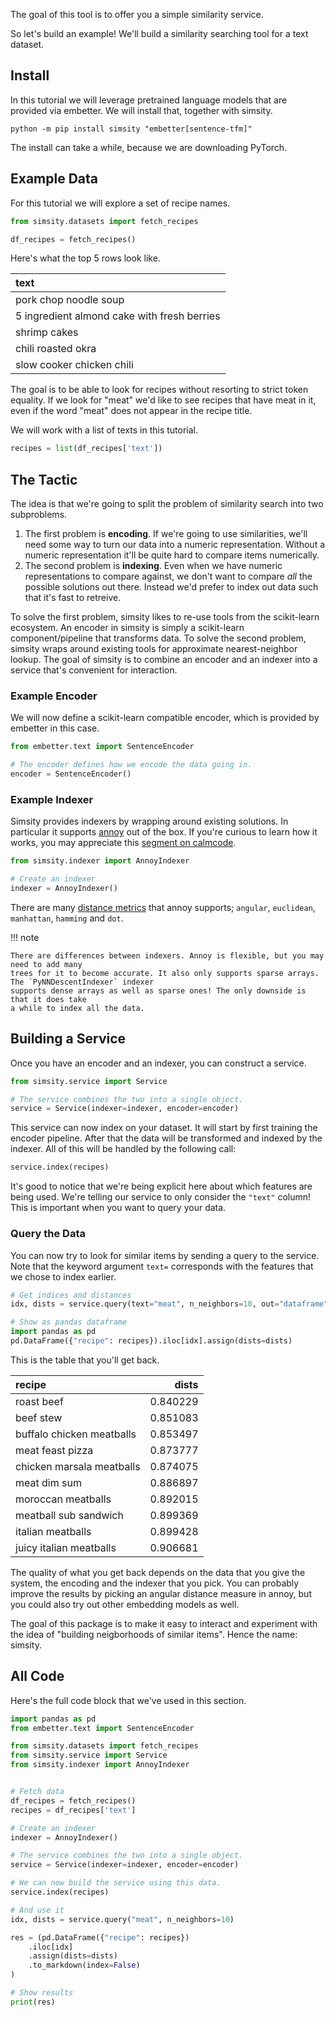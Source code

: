The goal of this tool is to offer you a simple similarity service.

So let's build an example! We'll build a similarity searching tool for a text dataset.

## Install

In this tutorial we will leverage pretrained language models that are provided
via embetter. We will install that, together with simsity.

```
python -m pip install simsity "embetter[sentence-tfm]"
```

The install can take a while, because we are downloading PyTorch.

## Example Data

For this tutorial we will explore a set of recipe names.

```python
from simsity.datasets import fetch_recipes

df_recipes = fetch_recipes()
```

Here's what the top 5 rows look like.

| text                                        |
|:--------------------------------------------|
| pork chop noodle soup                       |
| 5 ingredient almond cake with fresh berries |
| shrimp cakes                                |
| chili roasted okra                          |
| slow cooker chicken chili                   |

The goal is to be able to look for recipes without resorting to
strict token equality. If we look for "meat" we'd like to see recipes
that have meat in it, even if the word "meat" does not appear in the
recipe title.

We will work with a list of texts in this tutorial.

```python
recipes = list(df_recipes['text'])
```

## The Tactic

The idea is that we're going to split the problem of similarity search into
two subproblems.

1. The first problem is **encoding**. If we're going to use similarities,
we'll need some way to turn our data into a numeric representation. Without
a numeric representation it'll be quite hard to compare items numerically.
2. The second problem is **indexing**. Even when we have numeric representations
to compare against, we don't want to compare *all* the possible solutions
out there. Instead we'd prefer to index out data such that it's fast to retreive.

To solve the first problem, simsity likes to re-use tools from the scikit-learn
ecosystem. An encoder in simsity is simply a scikit-learn component/pipeline that transforms
data. To solve the second problem, simsity wraps around existing tools for approximate
nearest-neighbor lookup. The goal of simsity is to combine an encoder and an indexer
into a service that's convenient for interaction.

### Example Encoder

We will now define a scikit-learn compatible encoder, which is provided
by embetter in this case.

```python
from embetter.text import SentenceEncoder

# The encoder defines how we encode the data going in.
encoder = SentenceEncoder()
```

### Example Indexer

Simsity provides indexers by wrapping around existing solutions. In particular
it supports [annoy](https://github.com/spotify/annoy) out of the box.  If you're
curious to learn how it works, you may appreciate this [segment on calmcode](https://calmcode.io/annoy/intro.html).

```python
from simsity.indexer import AnnoyIndexer

# Create an indexer
indexer = AnnoyIndexer()
```

There are many [distance metrics](https://github.com/spotify/annoy#full-python-api)
that annoy supports; `angular`, `euclidean`, `manhattan`, `hamming` and `dot`.

!!! note

    There are differences between indexers. Annoy is flexible, but you may need to add many
    trees for it to become accurate. It also only supports sparse arrays. The `PyNNDescentIndexer` indexer
    supports dense arrays as well as sparse ones! The only downside is that it does take
    a while to index all the data.


## Building a Service

Once you have an encoder and an indexer, you can construct a service.

```python
from simsity.service import Service

# The service combines the two into a single object.
service = Service(indexer=indexer, encoder=encoder)
```

This service can now index on your dataset. It will start by first training
the encoder pipeline. After that the data will be transformed and indexed
by the indexer. All of this will be handled by the following call:

```python
service.index(recipes)
```

It's good to notice that we're being explicit here about which features
are being used. We're telling our service to only consider the `"text"` column!
This is important when you want to query your data.

### Query the Data

You can now try to look for similar items by sending a query to the service.
Note that the keyword argument `text=` corresponds with the features that
we chose to index earlier.

```python
# Get indices and distances
idx, dists = service.query(text="meat", n_neighbors=10, out="dataframe")

# Show as pandas dataframe
import pandas as pd
pd.DataFrame({"recipe": recipes}).iloc[idx].assign(dists=dists)
```

This is the table that you'll get back.

| recipe                    |    dists |
|:--------------------------|---------:|
| roast beef                | 0.840229 |
| beef stew                 | 0.851083 |
| buffalo chicken meatballs | 0.853497 |
| meat feast pizza          | 0.873777 |
| chicken marsala meatballs | 0.874075 |
| meat dim sum              | 0.886897 |
| moroccan meatballs        | 0.892015 |
| meatball sub sandwich     | 0.899369 |
| italian meatballs         | 0.899428 |
| juicy italian meatballs   | 0.906681 |

The quality of what you get back depends on the data that you give the system,
the encoding and the indexer that you pick. You can probably improve the results
by picking an angular distance measure in annoy, but you could also try out other
embedding models as well.

The goal of this package is to make it easy to interact and experiment
with the idea of "building neigborhoods of similar items". Hence the name: simsity.

## All Code

Here's the full code block that we've used in this section.

```python
import pandas as pd
from embetter.text import SentenceEncoder

from simsity.datasets import fetch_recipes
from simsity.service import Service
from simsity.indexer import AnnoyIndexer


# Fetch data
df_recipes = fetch_recipes()
recipes = df_recipes['text']

# Create an indexer
indexer = AnnoyIndexer()

# The service combines the two into a single object.
service = Service(indexer=indexer, encoder=encoder)

# We can now build the service using this data.
service.index(recipes)

# And use it
idx, dists = service.query("meat", n_neighbors=10)

res = (pd.DataFrame({"recipe": recipes})
    .iloc[idx]
    .assign(dists=dists)
    .to_markdown(index=False)
)

# Show results
print(res)
```
